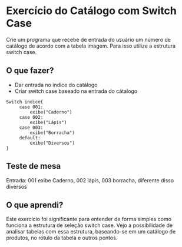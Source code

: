 # Exercício do Catálogo com Switch Case

Crie um programa que recebe de entrada do usuário um número de catálogo de acordo com a tabela imagem. Para isso utilize a estrutura switch case.

## O que fazer?

                                          
* Dar entrada no indice do catálogo
* Criar switch case baseado na entrada do cátalogo

```
Switch indice{                            
     case 001:                            
         exibe("Caderno")                 
     case 002:                            
         exibe("Lápis")                   
     case 003:                            
         exibe("Borracha")                
     default:                             
         exibe("Diversos")                
}                                         
```

## Teste de mesa

Entrada: 001 exibe Caderno, 002 lápis, 003 borracha, diferente disso diversos

## O que aprendi?

Este exercício foi significante para entender de forma simples como funciona a estrutura de seleção switch case. Vejo a possibilidade de analisar tabelas com essa estrutura, baseando-se em um catálogo de produtos, no rótulo da tabela e outros pontos.